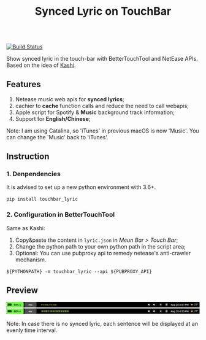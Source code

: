 <center><h1>Synced Lyric on TouchBar</h1></center>
<br></br>

[![Build Status](https://travis-ci.com/ChenghaoMou/touchbar-lyric.svg?branch=master)](https://travis-ci.com/ChenghaoMou/touchbar-lyric)

Show synced lyric in the touch-bar with BetterTouchTool and NetEase APIs. Based on the idea of [Kashi](https://community.folivora.ai/t/kashi-show-current-song-lyrics-on-touch-bar-spotify-itunes-youtube/6301).

## Features

1. Netease music web apis for **synced lyrics**;
2. cachier to **cache** function calls and reduce the need to call webapis;
3. Apple script for Spotify & **Music** background track information;
4. Support for **English/Chinese**;

Note: I am using Catalina, so 'iTunes' in previous macOS is now 'Music'. You can change the 'Music' back to 'iTunes'.

## Instruction

### 1. Denpendencies

It is advised to set up a new python environment with 3.6+.

```shell
pip install touchbar_lyric
```

### 2. Configuration in BetterTouchTool

Same as Kashi:

1. Copy&paste the content in `lyric.json` in _Meun Bar > Touch Bar_;
2. Change the python path to your own python path in the script area;
3. Optional: You can use pubproxy api to remedy netease's anti-crawler mechanism.

```shell
${PYTHONPATH} -m touchbar_lyric --api ${PUBPROXY_API}
```

## Preview

![Preview](./preview1.png)
![Preview](./preview2.png)

Note: In case there is no synced lyric, each sentence will be displayed at an evenly time interval.
